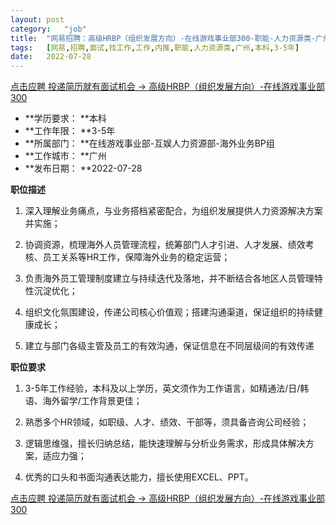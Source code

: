```yaml
---
layout:	post
category:	"job"
title:	"网易招聘：高级HRBP（组织发展方向）-在线游戏事业部300-职能-人力资源类-广州本科3-5年"
tags:	[网易,招聘,面试,找工作,工作,内推,职能,人力资源类,广州,本科,3-5年]
date:	2022-07-28
---
```


[点击应聘 投递简历就有面试机会 ->  高级HRBP（组织发展方向）-在线游戏事业部300](http://mobile.bole.netease.com/bole/boleDetail?id=40914&employeeId=346f03c3cda5f04c&key=all)



- **学历要求： **本科
- **工作年限： **3-5年
- **所属部门： **在线游戏事业部-互娱人力资源部-海外业务BP组
- **工作城市： **广州
- **发布日期： **2022-07-28



**职位描述**

1. 深入理解业务痛点，与业务搭档紧密配合，为组织发展提供人力资源解决方案并实施；

2. 协调资源，梳理海外人员管理流程，统筹部门人才引进、人才发展、绩效考核、员工关系等HR工作，保障海外业务的稳定运营；

3. 负责海外员工管理制度建立与持续迭代及落地，并不断结合各地区人员管理特性沉淀优化；

4. 组织文化氛围建设，传递公司核心价值观；搭建沟通渠道，保证组织的持续健康成长；

5. 建立与部门各级主管及员工的有效沟通，保证信息在不同层级间的有效传递



**职位要求**

1. 3-5年工作经验，本科及以上学历，英文须作为工作语言，如精通法/日/韩语、海外留学/工作背景更佳；

2. 熟悉多个HR领域，如职级、人才、绩效、干部等，须具备咨询公司经验；

3. 逻辑思维强，擅长归纳总结，能快速理解与分析业务需求，形成具体解决方案，适应力强；

4. 优秀的口头和书面沟通表达能力，擅长使用EXCEL、PPT。



[点击应聘 投递简历就有面试机会 ->  高级HRBP（组织发展方向）-在线游戏事业部300](http://mobile.bole.netease.com/bole/boleDetail?id=40914&employeeId=346f03c3cda5f04c&key=all)